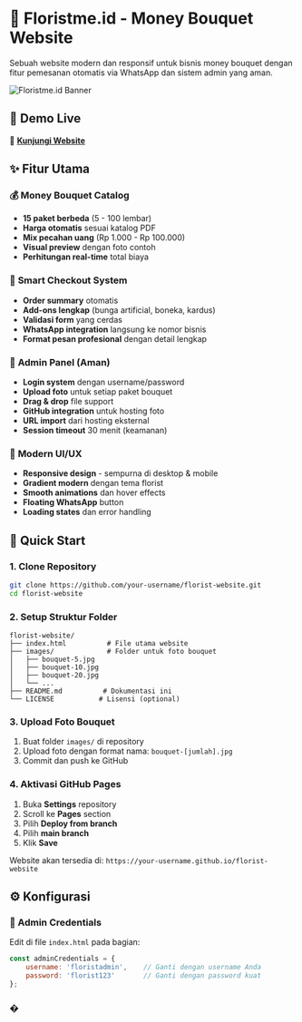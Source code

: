 # 🌸 Floristme.id - Money Bouquet Website

Sebuah website modern dan responsif untuk bisnis money bouquet dengan fitur pemesanan otomatis via WhatsApp dan sistem admin yang aman.

![Floristme.id Banner](https://img.shields.io/badge/Floristme.id-Money%20Bouquet-purple?style=for-the-badge&logo=leaf)

## 🎯 Demo Live

🔗 **[Kunjungi Website](https://your-username.github.io/florist-website)**

## ✨ Fitur Utama

### 💰 **Money Bouquet Catalog**
- **15 paket berbeda** (5 - 100 lembar)
- **Harga otomatis** sesuai katalog PDF
- **Mix pecahan uang** (Rp 1.000 - Rp 100.000)
- **Visual preview** dengan foto contoh
- **Perhitungan real-time** total biaya

### 🛒 **Smart Checkout System**
- **Order summary** otomatis
- **Add-ons lengkap** (bunga artificial, boneka, kardus)
- **Validasi form** yang cerdas
- **WhatsApp integration** langsung ke nomor bisnis
- **Format pesan profesional** dengan detail lengkap

### 🔐 **Admin Panel (Aman)**
- **Login system** dengan username/password
- **Upload foto** untuk setiap paket bouquet
- **Drag & drop** file support
- **GitHub integration** untuk hosting foto
- **URL import** dari hosting eksternal
- **Session timeout** 30 menit (keamanan)

### 📱 **Modern UI/UX**
- **Responsive design** - sempurna di desktop & mobile
- **Gradient modern** dengan tema florist
- **Smooth animations** dan hover effects
- **Floating WhatsApp** button
- **Loading states** dan error handling

## 🚀 Quick Start

### 1. Clone Repository
```bash
git clone https://github.com/your-username/florist-website.git
cd florist-website
```

### 2. Setup Struktur Folder
```
florist-website/
├── index.html          # File utama website
├── images/             # Folder untuk foto bouquet
│   ├── bouquet-5.jpg
│   ├── bouquet-10.jpg
│   ├── bouquet-20.jpg
│   └── ...
├── README.md          # Dokumentasi ini
└── LICENSE           # Lisensi (optional)
```

### 3. Upload Foto Bouquet
1. Buat folder `images/` di repository
2. Upload foto dengan format nama: `bouquet-[jumlah].jpg`
3. Commit dan push ke GitHub

### 4. Aktivasi GitHub Pages
1. Buka **Settings** repository
2. Scroll ke **Pages** section  
3. Pilih **Deploy from branch**
4. Pilih **main branch**
5. Klik **Save**

Website akan tersedia di: `https://your-username.github.io/florist-website`

## ⚙️ Konfigurasi

### 🔧 Admin Credentials
Edit di file `index.html` pada bagian:
```javascript
const adminCredentials = {
    username: 'floristadmin',    // Ganti dengan username Anda
    password: 'florist123'       // Ganti dengan password kuat
};
```

### �
